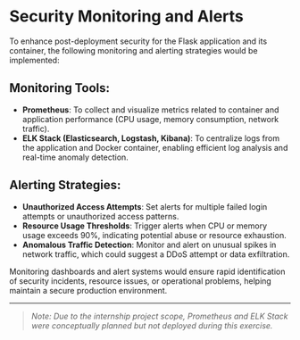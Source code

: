 # Security Monitoring and Alerts

To enhance post-deployment security for the Flask application and its container, the following monitoring and alerting strategies would be implemented:

## Monitoring Tools:
- **Prometheus**: To collect and visualize metrics related to container and application performance (CPU usage, memory consumption, network traffic).
- **ELK Stack (Elasticsearch, Logstash, Kibana)**: To centralize logs from the application and Docker container, enabling efficient log analysis and real-time anomaly detection.

## Alerting Strategies:
- **Unauthorized Access Attempts**: Set alerts for multiple failed login attempts or unauthorized access patterns.
- **Resource Usage Thresholds**: Trigger alerts when CPU or memory usage exceeds 90%, indicating potential abuse or resource exhaustion.
- **Anomalous Traffic Detection**: Monitor and alert on unusual spikes in network traffic, which could suggest a DDoS attempt or data exfiltration.

Monitoring dashboards and alert systems would ensure rapid identification of security incidents, resource issues, or operational problems, helping maintain a secure production environment.

---

> *Note: Due to the internship project scope, Prometheus and ELK Stack were conceptually planned but not deployed during this exercise.*
